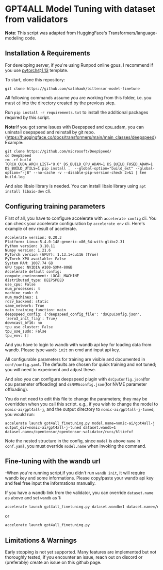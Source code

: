 # GPT4ALL Model Tuning with dataset from validators

<!---
Copyright 2020 The OpenTensor Team. All rights reserved.

Licensed under the Apache License, Version 2.0 (the "License");
you may not use this file except in compliance with the License.
You may obtain a copy of the License at

    http://www.apache.org/licenses/LICENSE-2.0

Unless required by applicable law or agreed to in writing, software
distributed under the License is distributed on an "AS IS" BASIS,
WITHOUT WARRANTIES OR CONDITIONS OF ANY KIND, either express or implied.
See the License for the specific language governing permissions and
limitations under the License.
-->

**Note**: This script was adapted from HuggingFace's Transformers/language-modeling code.

## Installation & Requirements

For developing server, if you're using Runpod online gpus, I recommend if you use pytorch@1.13 template.

To start, clone this repository:
```commandline
git clone https://github.com/salahawk/bittensor-model-finetune
```

All following commands assume you are working from this folder, i.e. you must `cd` into the directory
created by the previous step.

Run ```pip install -r requirements.txt``` to install the additional packages required by this script.

**Note**:If you got some issues with Deepspeed and cpu_adam, you can uninstall deepspeed and reinstall by git repo.(https://huggingface.co/docs/transformers/main/main_classes/deepspeed)
Example:
```
git clone https://github.com/microsoft/DeepSpeed/
cd DeepSpeed
rm -rf build
TORCH_CUDA_ARCH_LIST="8.0" DS_BUILD_CPU_ADAM=1 DS_BUILD_FUSED_ADAM=1 DS_BUILD_UTILS=1 pip install .  --global-option="build_ext" --global-option="-j8" --no-cache -v --disable-pip-version-check 2>&1 | tee build.log
```
And also libaio library is needed.
You can install libaio library using `apt install libaio-dev` cli.


## Configuring training parameters
First of all, you have to configure accelerate with `accelerate config` cli.
You can check your accelerate configuration by `accelerate env` cli.
Here's example of env result of accelerate.
```
Accelerate version: 0.20.3
Platform: Linux-5.4.0-148-generic-x86_64-with-glibc2.31
Python version: 3.10.11
Numpy version: 1.21.6
PyTorch version (GPU?): 1.13.1+cu116 (True)
PyTorch XPU available: False
System RAM: 1007.74 GB
GPU type: NVIDIA A100-SXM4-80GB
Accelerate default config:
compute_environment: LOCAL_MACHINE
distributed_type: DEEPSPEED
use_cpu: False
num_processes: 4
machine_rank: 0
num_machines: 1
rdzv_backend: static
same_network: True
main_training_function: main
deepspeed_config: {'deepspeed_config_file': 'dsCpuConfig.json', 'zero3_init_flag': True}
downcast_bf16: no
tpu_use_cluster: False
tpu_use_sudo: False
tpu_env: []
```

And you have to login to wandb with wandb api key for loading data from wandb.
Please type `wandb init` on cmd and input api key.

All configurable parameters for training are visible and documented in `conf/config.yaml`. 
The defaults are chosen for quick training and not tuned; you will need to experiment and adjust 
these.

And also you can configure deepspeed plugin with `dsCpuConfig.json`(for cpu parameter offloading) and `dsNVMEconfig.json`(for NVME parameter offloading).


You do not need to edit this file to change the parameters; they may be overridden when you call this
script. e.g., if you wish to change the model to `nomic-ai/gpt4all-j`, and the output directory to `nomic-ai/gpt4all-j-tuned`, you would run:

```commandline
accelerate launch gpt4all_finetuning.py model.name=nomic-ai/gpt4all-j output_dir=nomic-ai/gpt4all-j-tuned dataset.wandb=1 dataset.name=/opentensor/opentensor-validator/runs/kltiefxf
```

Note the nested structure in the config, since `model` is above `name` in `conf.yaml`, you must override
`model.name` when invoking the command.


## Fine-tuning with the wandb url

-When you're running script,if you didn't run `wandb init`, it will require wandb key and some informations.
Please copy/paste your wandb api key and feel free input the informations manually.

If you have a wandb link from the validator, you can override `dataset.name` as above and set `wandb` as 1:
```bash
accelerate launch gpt4all_finetuning.py dataset.wandb=1 dataset.name=/opentensor/opentensor-validator/runs/kltiefxf
```
or
```bash
accelerate launch gpt4all_finetuning.py
```


## Limitations & Warnings

Early stopping is not yet supported. Many features are implemented but not thoroughly tested, if
you encounter an issue, reach out on discord or (preferably) create an issue on this github page.